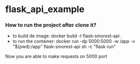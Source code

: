 # flask_api_example

<h3>How to run the project after clone it?</h3>
<ul>
  <li>to build de image: docker build -t flask-smorest-api .</li>
  <li>to run the container: docker run -dp 5000:5000 -w /app -v "$(pwd):/app" flask-smorest-api sh -c "flask run"</li>
</ul>
<p>Now you are able to make requests on 5000 port</p>
